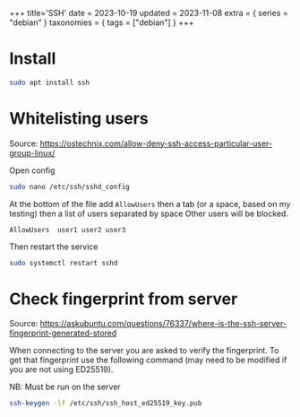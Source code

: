 +++
title='SSH'
date = 2023-10-19
updated = 2023-11-08
extra = { series = "debian" }
taxonomies = { tags = ["debian"] }
+++

# Install

```sh
sudo apt install ssh
```

# Whitelisting users

Source: <https://ostechnix.com/allow-deny-ssh-access-particular-user-group-linux/>

Open config

```sh
sudo nano /etc/ssh/sshd_config
```

At the bottom of the file add `AllowUsers` then a tab (or a space, based on my testing) then a list of users separated
by space
Other users will be blocked.

```
AllowUsers  user1 user2 user3
```

Then restart the service

```sh
sudo systemctl restart sshd
```

# Check fingerprint from server

Source: <https://askubuntu.com/questions/76337/where-is-the-ssh-server-fingerprint-generated-stored>

When connecting to the server you are asked to verify the fingerprint.
To get that fingerprint use the following command (may need to be modified if you are not using ED25519).

NB: Must be run on the server

```sh
ssh-keygen -lf /etc/ssh/ssh_host_ed25519_key.pub
```

